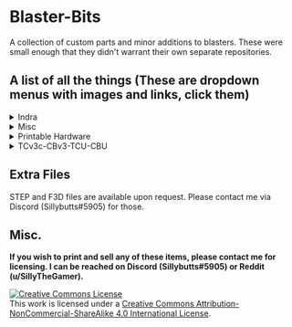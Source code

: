# Blaster-Bits
A collection of custom parts and minor additions to blasters. These were small enough that they didn't warrant their own separate repositories. 

## A list of all the things (These are dropdown menus with images and links, click them)
<details>
<summary>Indra</summary>
<ul>
<li><a href="https://github.com/Sillybutts/Blaster-Bits/tree/main/Indra/Indra%20Beavertail%20Grip">Indra Beavertail Grip</a> <a href=""><img src="IMAGE" style="width:200px;"></a></li>
<li><a href="https://github.com/Sillybutts/Blaster-Bits/tree/main/Indra/Indra%20Extended%20Stock%20(4%20lengths)">TIndra Extended Stock (4 lengths)</a></li>
<li><a href="https://github.com/Sillybutts/Blaster-Bits/tree/main/Indra/Indra%20Flat-Faced%20Plunger">Indra Flat-Faced Plunger</a></li>
<li><a href="https://github.com/Sillybutts/Blaster-Bits/tree/main/Indra/Indra%20Muzzle%20Collets">Indra Muzzle Collets</a></li>
<li><a href="https://github.com/Sillybutts/Blaster-Bits/tree/main/Indra/Indra%20Passive%20Talon%20Magwell">Indra Passive Talon Magwell</a></li>
<li><a href="https://github.com/Sillybutts/Blaster-Bits/tree/main/Indra/Thicker%20Indra%20Trigger">Thicker Indra Trigger</a></li>
</ul>
</details>

<details>
<summary>Misc</summary>
<ul>
<li><a href="https://github.com/Sillybutts/Blaster-Bits/tree/main/Misc/1-2CPVC%20over%201-2PVC%20barrel%20band">1-2CPVC over 1-2PVC barrel band</a></li>
<li><a href="https://github.com/Sillybutts/Blaster-Bits/tree/main/Misc/2nd-Degree%20Burn%20Magwell%20Picatinny%20Rail">2nd-Degree Burn Magwell Picatinny Rail</a></li>
<li><a href="https://github.com/Sillybutts/Blaster-Bits/tree/main/Misc/Dummy%20Talon%20Mag">Dummy Talon Mag</a></li>
<li><a href="https://github.com/Sillybutts/Blaster-Bits/tree/main/Misc/Talon%20Mag%20Stand">Talon Mag Stand</a></li>
</ul>
</details>

<details>
<summary>Printable Hardware</summary>
<ul>
<li><a href="https://github.com/Sillybutts/Blaster-Bits/tree/main/Printable%20Hardware/Printable%204-40%20Screw%20Hex%20Standoff">Printable 4-40 Screw Hex Standoff</a></li>
<li><a href="https://github.com/Sillybutts/Blaster-Bits/tree/main/Printable%20Hardware/Printable%20CaptainSlug%20Nylon%20Spacer%20Replacement">Printable CaptainSlug Nylon Spacer Replacement</a></li>
<li><a href="https://github.com/Sillybutts/Blaster-Bits/tree/main/Printable%20Hardware/Printable%20TCv3c-CBv3%20RamRod">Printable TCv3c-CBv3 RamRod</a></li>
<li><a href="https://github.com/Sillybutts/Blaster-Bits/tree/main/Printable%20Hardware/Printable%20U%20Channels/Printed%20TCU%20U%20Channels">Printed TCU U Channels</a></li>
</ul>
</details>

<details>
<summary>TCv3c-CBv3-TCU-CBU</summary>
<ul>
<li><a href="https://github.com/Sillybutts/Blaster-Bits/tree/main/TCv3c-CBv3-TCU-CBU/Caliburn%20U%20Closed%20Top%20Doom-PrimingGrip">Caliburn U Closed Top Doom-PrimingGrip</a></li>
<li><a href="https://github.com/Sillybutts/Blaster-Bits/tree/main/TCv3c-CBv3-TCU-CBU/CaliburnV3%20(%2BU)%20Semi-Paddle%20Mag%20Release">CaliburnV3 (+U) Semi-Paddle Mag Release</a></li>
<li><a href="https://github.com/Sillybutts/Blaster-Bits/tree/main/TCv3c-CBv3-TCU-CBU/CaliburnV3%20Moden%20Wye%20Foregrip">CaliburnV3 Moden Wye Foregrip</a></li>
<li><a href="https://github.com/Sillybutts/Blaster-Bits/tree/main/TCv3c-CBv3-TCU-CBU/Remzak%20k14%20Plunger%20Spring%20Cone">Remzak k14 Plunger Spring Cone</a></li>
<li><a href="https://github.com/Sillybutts/Blaster-Bits/tree/main/TCv3c-CBv3-TCU-CBU/TalonClawV3c%20(%2BU)%20Paddle%20Mag%20Releases">TalonClawV3c (+U) Paddle Mag Releases</a></li>
<li><a href="https://github.com/Sillybutts/Blaster-Bits/tree/main/TCv3c-CBv3-TCU-CBU/TalonClawV3c%20(%2BU)%20Pull%20Only%20Mag%20Release">TalonClawV3c (+U) Pull Only Mag Release</a></li>
<li><a href="https://github.com/Sillybutts/Blaster-Bits/tree/main/TCv3c-CBv3-TCU-CBU/TalonClawV3c%20(%2BU)%20Single%20Type%20Mag%20Releases">TalonClawV3c (+U) Single Type Mag Releases</a></li>
<li><a href="https://github.com/Sillybutts/Blaster-Bits/tree/main/TCv3c-CBv3-TCU-CBU/TalonClawV3c%20Smooth%20Top%20Foregrip">TalonClawV3c Smooth Top Foregrip</a></li>
<li><a href="https://github.com/Sillybutts/Blaster-Bits/tree/main/TCv3c-CBv3-TCU-CBU/TalonClawV3c-Caliburn%20(%2BU)%20Improved%20Rambase">TalonClawV3c-Caliburn (+U) Improved Rambase</a></li>
<li><a href="https://github.com/Sillybutts/Blaster-Bits/tree/main/TCv3c-CBv3-TCU-CBU/TalonClawV3c-CaliburnV3%20(%2BU)%20Muzzle%20Barrel%20Collets">TalonClawV3c-CaliburnV3 (+U) Muzzle Barrel Collets
</a></li>
<li><a href="https://github.com/Sillybutts/Blaster-Bits/tree/main/TCv3c-CBv3-TCU-CBU/TalonClawV3c-CaliburnV3%20(%2BU)%20Ramrod%20Tip%20Trimming%20Guide">TalonClawV3c-CaliburnV3 (+U) Ramrod Tip Trimming Guide
</a></li>
<li><a href="https://github.com/Sillybutts/Blaster-Bits/tree/main/TCv3c-CBv3-TCU-CBU/TalonClawV3c-CaliburnV3%20(%2BU)%20Speed%20Seal%20Plungers">TalonClawV3c-CaliburnV3 (+U) Speed Seal Plungers</a></li>
<li><a href="https://github.com/Sillybutts/Blaster-Bits/tree/main/TCv3c-CBv3-TCU-CBU/TalonClawV3c-CaliburnV3%20(%2BU)%20Tiny%20Nugget%20Trigger%20Guard">TalonClawV3c-CaliburnV3 (+U) Tiny Nugget Trigger Guard</a></li>
<li><a href="https://github.com/Sillybutts/Blaster-Bits/tree/main/TCv3c-CBv3-TCU-CBU/TalonClawV3c-CaliburnV3%20(%2BU)%20k14%20Spring%20Guide%20Spacer">TalonClawV3c-CaliburnV3 (+U) k14 Spring Guide Spacer</a></li>
<li><a href="https://github.com/Sillybutts/Blaster-Bits/tree/main/TCv3c-CBv3-TCU-CBU/TalonClawV3c-CaliburnV3%20Beefy%20Milan%20Coupler">TalonClawV3c-CaliburnV3 Beefy Milan Coupler</a></li>
<li><a href="https://github.com/Sillybutts/Blaster-Bits/tree/main/TCv3c-CBv3-TCU-CBU/TalonClawV3c-CaliburnV3%20Stubby%20Grips"></a>TalonClawV3c-CaliburnV3 Stubby Grips</li>
</ul>
</details>

## Extra Files

STEP and F3D files are available upon request. Please contact me via Discord (Sillybutts#5905) for those. 

## Misc.

**If you wish to print and sell any of these items, please contact me for licensing. I can be reached on Discord (Sillybutts#5905) or Reddit (u/SillyTheGamer).**

<a rel="license" href="http://creativecommons.org/licenses/by-nc-sa/4.0/"><img alt="Creative Commons License" style="border-width:0" src="https://i.creativecommons.org/l/by-nc-sa/4.0/88x31.png" /></a><br />This work is licensed under a <a rel="license" href="http://creativecommons.org/licenses/by-nc-sa/4.0/">Creative Commons Attribution-NonCommercial-ShareAlike 4.0 International License</a>.
